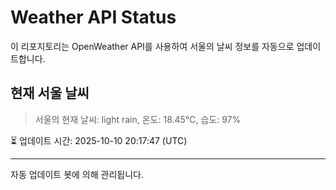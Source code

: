 
# Weather API Status

이 리포지토리는 OpenWeather API를 사용하여 서울의 날씨 정보를 자동으로 업데이트합니다.

## 현재 서울 날씨
> 서울의 현재 날씨: light rain, 온도: 18.45°C, 습도: 97%

⏳ 업데이트 시간: 2025-10-10 20:17:47 (UTC)

---
자동 업데이트 봇에 의해 관리됩니다.
